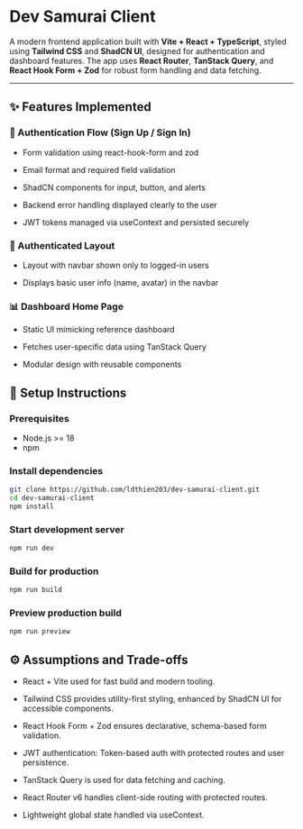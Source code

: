 # Dev Samurai Client

A modern frontend application built with **Vite + React + TypeScript**, styled using **Tailwind CSS** and **ShadCN UI**, designed for authentication and dashboard features. The app uses **React Router**, **TanStack Query**, and **React Hook Form + Zod** for robust form handling and data fetching.

---

## ✨ Features Implemented

### 🔐 Authentication Flow (Sign Up / Sign In)

- Form validation using react-hook-form and zod

- Email format and required field validation

- ShadCN components for input, button, and alerts

- Backend error handling displayed clearly to the user

- JWT tokens managed via useContext and persisted securely

### 🧭 Authenticated Layout

- Layout with navbar shown only to logged-in users

- Displays basic user info (name, avatar) in the navbar

### 📊 Dashboard Home Page

- Static UI mimicking reference dashboard

- Fetches user-specific data using TanStack Query

- Modular design with reusable components

## 🚀 Setup Instructions

### Prerequisites

- Node.js >= 18
- npm

### Install dependencies

```bash
git clone https://github.com/ldthien203/dev-samurai-client.git
cd dev-samurai-client
npm install
```

### Start development server

```bash
npm run dev
```

### Build for production

```bash
npm run build
```

### Preview production build

```bash
npm run preview
```

## ⚙️ Assumptions and Trade-offs

- React + Vite used for fast build and modern tooling.

- Tailwind CSS provides utility-first styling, enhanced by ShadCN UI for accessible components.

- React Hook Form + Zod ensures declarative, schema-based form validation.

- JWT authentication: Token-based auth with protected routes and user persistence.

- TanStack Query is used for data fetching and caching.

- React Router v6 handles client-side routing with protected routes.

- Lightweight global state handled via useContext.
